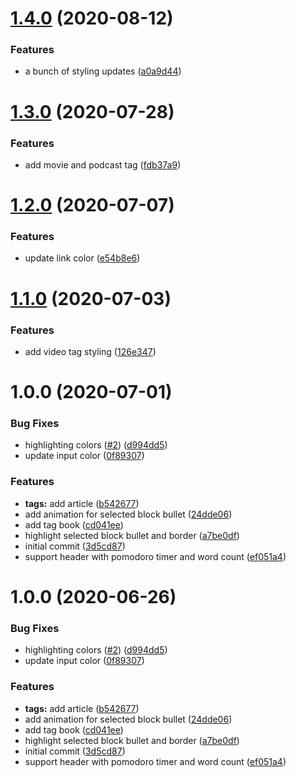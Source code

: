 # [1.4.0](https://github.com/believer/roam-night-owl/compare/v1.3.0...v1.4.0) (2020-08-12)


### Features

* a bunch of styling updates ([a0a9d44](https://github.com/believer/roam-night-owl/commit/a0a9d44cc11a930946fac629e013e75398c299a8))

# [1.3.0](https://github.com/believer/roam-night-owl/compare/v1.2.0...v1.3.0) (2020-07-28)


### Features

* add movie and podcast tag ([fdb37a9](https://github.com/believer/roam-night-owl/commit/fdb37a90b1e3ea6345b0ecc2e2898785bf2a9626))

# [1.2.0](https://github.com/believer/roam-night-owl/compare/v1.1.0...v1.2.0) (2020-07-07)


### Features

* update link color ([e54b8e6](https://github.com/believer/roam-night-owl/commit/e54b8e6419d301bbf937d5a7da285042b235b97a))

# [1.1.0](https://github.com/believer/roam-night-owl/compare/v1.0.0...v1.1.0) (2020-07-03)


### Features

* add video tag styling ([126e347](https://github.com/believer/roam-night-owl/commit/126e3470c70b152440a1d3c080d0c04d2a892764))

# 1.0.0 (2020-07-01)


### Bug Fixes

* highlighting colors ([#2](https://github.com/believer/roam-night-owl/issues/2)) ([d994dd5](https://github.com/believer/roam-night-owl/commit/d994dd5fc49e721faf896e29a69544b54a12cc6c))
* update input color ([0f89307](https://github.com/believer/roam-night-owl/commit/0f893070f92cf58b36d685eb342ab2ead5abaf94))


### Features

* **tags:** add article ([b542677](https://github.com/believer/roam-night-owl/commit/b54267756158f7d7f148edc4bd65cbffa59af8ff))
* add animation for selected block bullet ([24dde06](https://github.com/believer/roam-night-owl/commit/24dde06fdc34af5c1bd378733e35e62dc46b398c))
* add tag book ([cd041ee](https://github.com/believer/roam-night-owl/commit/cd041ee97b8b6ffcecbf31c963a49a79e9904b15))
* highlight selected block bullet and border ([a7be0df](https://github.com/believer/roam-night-owl/commit/a7be0df99934c2a2475d63f6defcbf123c04a2e1))
* initial commit ([3d5cd87](https://github.com/believer/roam-night-owl/commit/3d5cd8704d02459d3a974973bb6e2eeee0c11c4a))
* support header with pomodoro timer and word count ([ef051a4](https://github.com/believer/roam-night-owl/commit/ef051a4e55a3cd5d824e9edb35c375ee33359a89))

# 1.0.0 (2020-06-26)


### Bug Fixes

* highlighting colors ([#2](https://github.com/believer/roam-night-owl/issues/2)) ([d994dd5](https://github.com/believer/roam-night-owl/commit/d994dd5fc49e721faf896e29a69544b54a12cc6c))
* update input color ([0f89307](https://github.com/believer/roam-night-owl/commit/0f893070f92cf58b36d685eb342ab2ead5abaf94))


### Features

* **tags:** add article ([b542677](https://github.com/believer/roam-night-owl/commit/b54267756158f7d7f148edc4bd65cbffa59af8ff))
* add animation for selected block bullet ([24dde06](https://github.com/believer/roam-night-owl/commit/24dde06fdc34af5c1bd378733e35e62dc46b398c))
* add tag book ([cd041ee](https://github.com/believer/roam-night-owl/commit/cd041ee97b8b6ffcecbf31c963a49a79e9904b15))
* highlight selected block bullet and border ([a7be0df](https://github.com/believer/roam-night-owl/commit/a7be0df99934c2a2475d63f6defcbf123c04a2e1))
* initial commit ([3d5cd87](https://github.com/believer/roam-night-owl/commit/3d5cd8704d02459d3a974973bb6e2eeee0c11c4a))
* support header with pomodoro timer and word count ([ef051a4](https://github.com/believer/roam-night-owl/commit/ef051a4e55a3cd5d824e9edb35c375ee33359a89))
